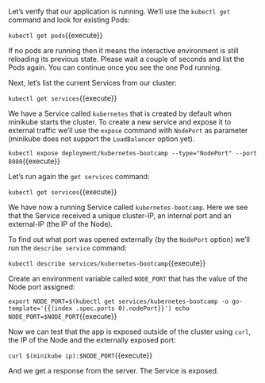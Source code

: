 Let’s verify that our application is running. We’ll use the `kubectl get` command and look for existing Pods:

`kubectl get pods`{{execute}}

If no pods are running then it means the interactive environment is still reloading its previous state. Please wait a couple of seconds and list the Pods again. You can continue once you see the one Pod running.

Next, let’s list the current Services from our cluster:

`kubectl get services`{{execute}}

We have a Service called `kubernetes` that is created by default when minikube starts the cluster.
To create a new service and expose it to external traffic we’ll use the `expose` command with `NodePort` as parameter (minikube does not support the `LoadBalancer` option yet).

`kubectl expose deployment/kubernetes-bootcamp --type="NodePort" --port 8080`{{execute}}

Let’s run again the `get services` command:

`kubectl get services`{{execute}}

We have now a running Service called `kubernetes-bootcamp`. Here we see that the Service received a unique cluster-IP, an internal port and an external-IP (the IP of the Node).

To find out what port was opened externally (by the `NodePort` option) we’ll run the `describe service` command:

`kubectl describe services/kubernetes-bootcamp`{{execute}}

Create an environment variable called `NODE_PORT` that has the value of the Node port assigned:

`export NODE_PORT=$(kubectl get services/kubernetes-bootcamp -o go-template='{{(index .spec.ports 0).nodePort}}')
echo NODE_PORT=$NODE_PORT`{{execute}}

Now we can test that the app is exposed outside of the cluster using `curl`, the IP of the Node and the externally exposed port:

`curl $(minikube ip):$NODE_PORT`{{execute}}

And we get a response from the server. The Service is exposed.
